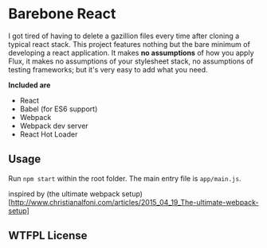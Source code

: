# Barebone React
I got tired of having to delete a gazillion files every time after cloning
a typical react stack. This project features nothing but the bare minimum of developing a react application. It makes __no assumptions__ of how you apply Flux, it makes no assumptions of your stylesheet stack, no assumptions of testing frameworks; but it's very easy to add what you need.
 
__Included are__
* React
* Babel (for ES6 support)
* Webpack
* Webpack dev server 
* React Hot Loader

## Usage

Run ```npm start``` within the root folder. The main entry file is ```app/main.js```.


inspired by (the ultimate webpack setup)[http://www.christianalfoni.com/articles/2015_04_19_The-ultimate-webpack-setup]


## WTFPL License
